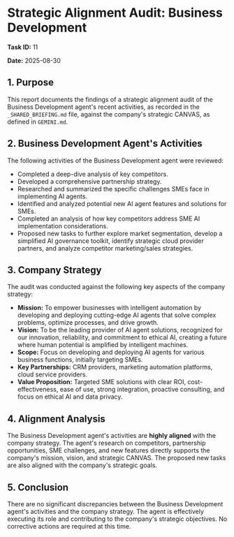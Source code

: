 # Strategic Alignment Audit: Business Development

**Task ID:** 11

**Date:** 2025-08-30

## 1. Purpose

This report documents the findings of a strategic alignment audit of the Business Development agent's recent activities, as recorded in the `_SHARED_BRIEFING.md` file, against the company's strategic CANVAS, as defined in `GEMINI.md`.

## 2. Business Development Agent's Activities

The following activities of the Business Development agent were reviewed:

*   Completed a deep-dive analysis of key competitors.
*   Developed a comprehensive partnership strategy.
*   Researched and summarized the specific challenges SMEs face in implementing AI agents.
*   Identified and analyzed potential new AI agent features and solutions for SMEs.
*   Completed an analysis of how key competitors address SME AI implementation considerations.
*   Proposed new tasks to further explore market segmentation, develop a simplified AI governance toolkit, identify strategic cloud provider partners, and analyze competitor marketing/sales strategies.

## 3. Company Strategy

The audit was conducted against the following key aspects of the company strategy:

*   **Mission:** To empower businesses with intelligent automation by developing and deploying cutting-edge AI agents that solve complex problems, optimize processes, and drive growth.
*   **Vision:** To be the leading provider of AI agent solutions, recognized for our innovation, reliability, and commitment to ethical AI, creating a future where human potential is amplified by intelligent machines.
*   **Scope:** Focus on developing and deploying AI agents for various business functions, initially targeting SMEs.
*   **Key Partnerships:** CRM providers, marketing automation platforms, cloud service providers.
*   **Value Proposition:** Targeted SME solutions with clear ROI, cost-effectiveness, ease of use, strong integration, proactive consulting, and focus on ethical AI and data privacy.

## 4. Alignment Analysis

The Business Development agent's activities are **highly aligned** with the company strategy. The agent's research on competitors, partnership opportunities, SME challenges, and new features directly supports the company's mission, vision, and strategic CANVAS. The proposed new tasks are also aligned with the company's strategic goals.

## 5. Conclusion

There are no significant discrepancies between the Business Development agent's activities and the company strategy. The agent is effectively executing its role and contributing to the company's strategic objectives. No corrective actions are required at this time.
